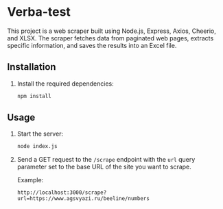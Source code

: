 # Verba-test

This project is a web scraper built using Node.js, Express, Axios, Cheerio, and XLSX. The scraper fetches data from paginated web pages, extracts specific information, and saves the results into an Excel file.

## Installation

1. Install the required dependencies:

    ```bash
    npm install
    ```

## Usage

1. Start the server:

    ```bash
    node index.js
    ```

2. Send a GET request to the `/scrape` endpoint with the `url` query parameter set to the base URL of the site you want to scrape.

    Example:

    ```
    http://localhost:3000/scrape?url=https://www.agsvyazi.ru/beeline/numbers
    ```
